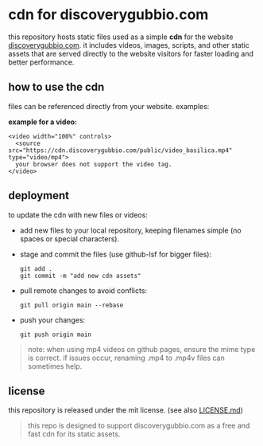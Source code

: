 # cdn for discoverygubbio.com

this repository hosts static files used as a simple **cdn** for the website [discoverygubbio.com](https://discoverygubbio.com). it includes videos, images, scripts, and other static assets that are served directly to the website visitors for faster loading and better performance.

## how to use the cdn

files can be referenced directly from your website. examples:

**example for a video:**
```
<video width="100%" controls>
  <source src="https://cdn.discoverygubbio.com/public/video_basilica.mp4" type="video/mp4">
  your browser does not support the video tag.
</video>
```

## deployment
to update the cdn with new files or videos:

- add new files to your local repository, keeping filenames simple (no spaces or special characters).

- stage and commit the files (use github-lsf for bigger files):

  ```
  git add .
  git commit -m "add new cdn assets"
  ```

- pull remote changes to avoid conflicts:
    
    ```
    git pull origin main --rebase
    ```
    
- push your changes:
    
    ```
    git push origin main
    ```

> note: when using mp4 videos on github pages, ensure the mime type is correct. if issues occur, renaming .mp4 to .mp4v files can sometimes help.

## license
this repository is released under the mit license. (see also [LICENSE.md](/license.md))
> this repo is designed to support discoverygubbio.com as a free and fast cdn for its static assets.
